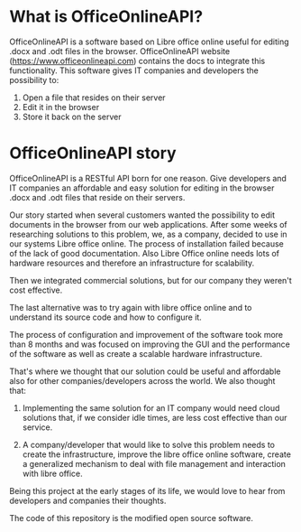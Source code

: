 # What is OfficeOnlineAPI?
OfficeOnlineAPI is a software based on Libre office online useful for editing .docx and .odt files in the browser. OfficeOnlineAPI website (https://www.officeonlineapi.com) contains the docs to integrate this functionality. This software gives IT companies and developers the possibility to:  
1) Open a file that resides on their server
2) Edit it in the browser
3) Store it back on the server

# OfficeOnlineAPI story
OfficeOnlineAPI is a RESTful API born for one reason. Give developers and IT companies an affordable and easy solution for editing in the browser .docx and .odt files that reside on their servers.

Our story started when several customers wanted the possibility to edit documents in the browser from our web applications.
After some weeks of researching solutions to this problem, we, as a company, decided to use in our systems Libre office online. The process of installation failed because of the lack of good documentation. Also Libre Office online needs lots of hardware resources and therefore an infrastructure for scalability.

Then we integrated commercial solutions, but for our company they weren't cost effective.

The last alternative was to try again with libre office online and to understand its source code and how to configure it.

The process of configuration and improvement of the software took more than 8 months and was focused on improving the GUI and the performance of the software as well as create a scalable hardware infrastructure.

That's where we thought that our solution could be useful and affordable also for other companies/developers across the world.
We also thought that:

1) Implementing the same solution for an IT company would need cloud solutions that, if we consider idle times, are less cost effective than our service.

2) A company/developer that would like to solve this problem needs to create the infrastructure, improve the libre office online software, create a generalized mechanism to deal with file management and interaction with libre office.

Being this project at the early stages of its life, we would love to hear from developers and companies their thoughts.

The code of this repository is the modified open source software.
